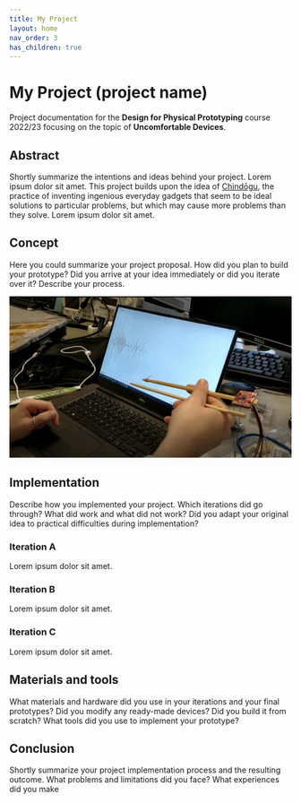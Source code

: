 ```yaml
---
title: My Project
layout: home
nav_order: 3
has_children: true
---
```



# My Project (project name)

Project documentation for the **Design for Physical Prototyping** course 2022/23 focusing on the topic of **Uncomfortable Devices**.

## Abstract

Shortly summarize the intentions and ideas behind your project. 
Lorem ipsum dolor sit amet. This project builds upon the idea of [Chindōgu](https://en.wikipedia.org/wiki/Chind%C5%8Dgu), the practice of inventing ingenious everyday gadgets that seem to be ideal solutions to particular problems, but which may cause more problems than they solve. Lorem ipsum dolor sit amet.

## Concept

Here you could summarize your project proposal. How did you plan to build your prototype? Did you arrive at your idea immediately or did you iterate over it? Describe your process. 

![Chopsticks](my_project/assets/chopsticks.jpg)

## Implementation

Describe how you implemented your project. Which iterations did go through? What did work and what did not work? Did you adapt your original idea to practical difficulties during implementation?

### Iteration A

Lorem ipsum dolor sit amet.

### Iteration B

Lorem ipsum dolor sit amet.

### Iteration C

Lorem ipsum dolor sit amet.

## Materials and tools

What materials and hardware did you use in your iterations and your final prototypes? Did you modify any ready-made devices? Did you build it from scratch? What tools did you use to implement your prototype?

## Conclusion

Shortly summarize your project implementation process and the resulting outcome.
What problems and limitations did you face? What experiences did you make 
